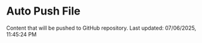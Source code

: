 # Auto Push File

Content that will be pushed to GitHub repository.
Last updated: 07/06/2025, 11:45:24 PM